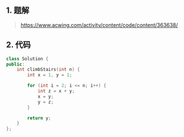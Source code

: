 ## 1. 题解
> https://www.acwing.com/activity/content/code/content/363638/

## 2. 代码
```c++
class Solution {
public:
    int climbStairs(int n) {
        int x = 1, y = 1;

        for (int i = 2; i <= n; i++) {
            int z = x + y;
            x = y;
            y = z;
        }

        return y;
    }
};
```